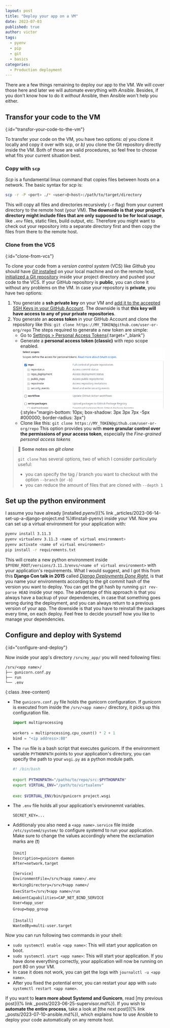 ```yaml
---
layout: post
title: "Deploy your app on a VM"
date: 2023-07-03
published: true
author: victor
tags:
  - pyenv
  - pip
  - git
  - basics
categories:
  - Production deployment
---
```


There are a few things remaining to deploy our app to the VM.
We will cover those here and later we will automate everything with *Ansible*.
Besides, if you don't know how to do it *without* Ansible, then Ansible won't help you either.

## Transfor your code to the VM
{:id="transfor-your-code-to-the-vm"}

To transfer your code on the VM, you have two options: *a)* you clone it locally and copy it over with scp, or *b)* you clone the Git repository directly inside the VM. Both of those are valid procedures, so feel free to choose what fits your current situation best.

### Copy with `scp`

*Scp* is a fundamental linux command that copies files between hosts on a network. The basic syntax for *scp* is:

```bash
scp -r -P <port> ./* <user>@<host>:/path/to/target/directory
```

This will copy all files and directories recursively (`-r` flag) from your current directory to the remote host (your VM).
**The downside is that your project's directory might include files that are only supposed to be for local usage**, like `.env` files, static files, build output, etc.
Therefore you might want to check out your repository into a separate directory first and then copy the files from there to the remote host.

### Clone from the VCS
{:id="clone-from-vcs"}

To clone your code from a *version control system* (VCS) like *Github* you should have [*Git* installed](https://github.com/git-guides/install-git) on your local machine and on the remote host, [initialized a Git repository](https://docs.github.com/en/migrations/importing-source-code/using-the-command-line-to-import-source-code/adding-locally-hosted-code-to-github) inside your project directory and pushed your code to the VCS.
If your GitHub repository is **public**, you can clone it without any problems on the VM.
In case your repository is **private**, you have two options:
1. You generate a **ssh private key** on your VM and [add it to the accepted SSH Keys in your GitHub Account](https://docs.github.com/en/authentication/connecting-to-github-with-ssh/adding-a-new-ssh-key-to-your-github-account). The downside is that **this key will have access to any of your private repositories**.
2. You generate an **access token** in your GitHub Account and clone the repository like this: `git clone https://MY_TOKEN@github.com/user-or-org/repo`
   The steps required to generate a new token are simple:
   * Go to [Settings > Personal Access Tokens](https://github.com/settings/tokens){:target="_blank"}
   * Generate a **personal access token (classic)** with repo scope enabled.
     ![Select the checkbox 'repo' to create an access token with 'read' rights](/images/github-access-token.png){:style="margin-bottom: 10px; box-shadow: 3px 3px    7px -5px #000000; border-radius: 3px"}
   * Clone like this: `git clone https://MY_TOKEN@github.com/user-or-org/repo`
   This option provides you with **more granular control over the permissions of your access token**, especially the *Fine-grained personal access tokens*

> **🧐 Some notes on *git clone***
> 
> `git clone` has several options, two of which I consider particularly useful:
> * you can specify the tag / branch you want to checkout with the option `--branch` (or `-b`)
> * you can reduce the amount of files that are cloned with `--depth 1`

## Set up the python environment

I assume you have already [installed *pyenv*]({% link _articles/2023-06-14-set-up-a-django-project.md %}#install-pyenv) inside your VM.
Now you can set up a virtual environment for your application with:

```bash
pyenv install 3.11.3
pyenv virtualenv 3.11.3 <name of virtual environment>
pyenv activate <name of virtual environment>
pip install -r requirements.txt
```

This will create a new python environment inside `$PYENV_ROOT/versions/3.11.3/envs/<name of virtual environment>` with your application's requirements.
What I would suggest, and I got this from this **Django Con talk in 2015** called [*Django Deployments Done Right*](https://www.youtube.com/watch?v=SUczHTa7WmQ), is that you name your environments according to the git commit hash of the version you want to deploy.
You can get the git hash by running `git rev-parse HEAD` inside your repo.
The advantage of this approach is that you always have a backup of your dependencies, in case that something goes wrong during the deployment, and you can always return to a previous version of your app.
The downside is that you have to reinstall the packages every time, on each deploy.
Feel free to decide yourself how you like to manage your dependencies.

## Configure and deploy with Systemd
{:id="configure-and-deploy"}

Now inside your app's directory `/srv/my_app/` you will need following files:

```
/srv/<app name>/
├── gunicorn.conf.py
├── run
└── .env
```
{:class .tree-content}


* The `gunicorn.conf.py` file holds the gunicorn configuration. 
  If gunicorn is executed from inside the `/srv/<app name>/` directory, it picks up this configuration file.
  ```python
  import multiprocessing

  workers = multiprocessing.cpu_count() * 2 + 1
  bind = "<ip address>:80"
  ```
* The `run` file is a bash script that executes gunicorn. 
  If the environment variable `PYTHONPATH` points to your application's directory, you can specify the path to your `wsgi.py` as a python module path.
  ```bash
  #! /bin/bash

  export PYTHONPATH="/patho/to/repo/src:$PYTHONPATH"
  export VIRTUAL_ENV="/path/to/virtualenv"

  exec $VIRTUAL_ENV/bin/gunicorn project.wsgi
  ```
* The `.env` file holds all your application's environemnt variables.
  ```
  SECRET_KEY=...
  ```
* Additionaly you also need a `<app name>.service` file inside `/etc/systemd/system/` to configure systemd to run your application.
  Make sure to change the values accordingly where the exclamation marks are (❗)
  ```
  [Unit]
  Description=gunicorn daemon
  After=network.target
  
  [Service]
  EnvironmentFile=/srv/❗<app name>/.env
  WorkingDirectory=/srv/❗<app name>/
  ExecStart=/srv/❗<app name>/run
  AmbientCapabilities=CAP_NET_BIND_SERVICE
  User=❗app_user
  Group=❗app_group
  
  [Install]
  WantedBy=multi-user.target
  ```


Now you can run following two commands in your shell:
* `sudo systemctl enable <app name>`: This will start your application on boot.
* `sudo systemctl start <app name>`: This will start your application. If you have done everything correctly, your application will now be running on port 80 on your VM. 
* In case it does not work, you can get the logs with `journalctl -u <app name>`.
* After you fixed the potential error, you can restart your app with `sudo systemctl restart <app name>`.

If you want to **learn more about Systemd and Gunicorn**, read [my previous post]({% link _posts/2023-06-25-supervisor.md%}).
If you wish to **automate the entire process**, take a look at [the next post]({% link _posts/2023-07-10-ansible.md%}), which explains how to use Ansible to deploy your code automatically on any remote host.
